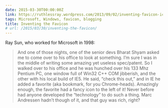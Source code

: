 ```yaml
---
date: 2015-03-30T00:00:00Z
link: https://ruthlessray.wordpress.com/2013/09/02/inventing-favicon-ico/
tags: Microsoft, Windows, favicon, blogging
title: Inventing the Favicon
# url: /2015/03/30/inventing-the-favicon/
---
```


Ray Sun, who worked for Microsoft in 1998:

>And one of those nights, one of the senior devs Bharat Shyam asked me to come over to his office to look at something. I’m sure I was in the middle of writing some amazing yet useless spec/patent. So I walked over to his office and he was hunched over his 133 Mhz Pentium PC, one window full of Win32 C++ COM jibberish, and the other with his local build of IE5. He said, “check this out,” and in IE he added a favorite (aka bookmark, for you Chrome-heads). Amazingly enough, the favorite had a fancy icon to the left of it! Never before had anyone developed the “technology” to do such a thing. Marc Andressen hadn’t though of it, and that guy was rich, right?